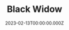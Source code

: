 ---
title: "Black Widow"
year: 2021
date: 2023-02-13T00:00:00.000Z
permalink: /almanac/movies/2023-02-13-black-widow/index.html
link: https://boxd.it/3QXoAn
tmdbid: 497698
---